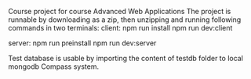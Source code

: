 Course project for course Advanced Web Applications
The project is runnable by downloading as a zip, then unzipping and running following commands in two terminals: 
client: 
npm run install 
npm run dev:client

server: 
npm run preinstall 
npm  run dev:server 


Test database is usable by importing the content of testdb folder to local mongodb Compass system. 
